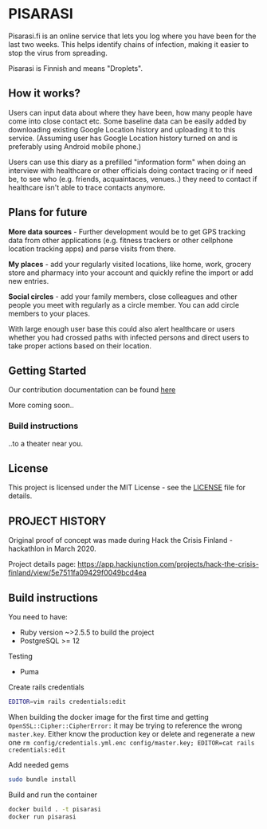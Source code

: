 # PISARASI

Pisarasi.fi is an online service that lets you log where you have been for the last two weeks. This helps identify chains of infection, making it easier to stop the virus from spreading. 

Pisarasi is Finnish and means "Droplets". 

## How it works?

Users can input data about where they have been, how many people have come into close contact etc. Some baseline data can be easily added by downloading existing Google Location history and uploading it to this service. (Assuming user has Google Location history turned on and is preferably using Android mobile phone.)

Users can use this diary as a prefilled "information form" when doing an interview with healthcare or other officials doing contact tracing or if need be, to see who (e.g. friends, acquaintaces, venues..) they need to contact if healthcare isn't able to trace contacts anymore.

## Plans for future

**More data sources** - Further development would be to get GPS tracking data from other applications (e.g. fitness trackers or other cellphone location tracking apps) and parse visits from there.

**My places** - add your regularly visited locations, like home, work, grocery store and pharmacy into your account and quickly refine the import or add new entries.

**Social circles** - add your family members, close colleagues and other people you meet with regularly as a circle member. You can add circle members to your places.

With large enough user base this could also alert healthcare or users whether you had crossed paths with infected persons and direct users to take proper actions based on their location.


## Getting Started

Our contribution documentation can be found [here](https://docs.google.com/document/d/1NKND-9Cl846VyjwbNusO_d0RCDaOodHaCOVDuB4GeG4/edit?usp=sharing)


More coming soon..


### Build instructions

..to a theater near you.


## License

This project is licensed under the MIT License - see the [LICENSE](LICENSE) file for details.


## PROJECT HISTORY

Original proof of concept was made during Hack the Crisis Finland -hackathlon in March 2020.

Project details page:
https://app.hackjunction.com/projects/hack-the-crisis-finland/view/5e7511fa09429f0049bcd4ea

## Build instructions

You need to have:

- Ruby version ~>2.5.5 to build the project
- PostgreSQL >= 12

Testing

- Puma 

Create rails credentials

```bash
EDITOR=vim rails credentials:edit
```

When building the docker image for the first time and getting
`OpenSSL::Cipher::CipherError:` it may be trying to reference
the wrong `master.key`. Either know the production key or delete
and regenerate a new one
`rm config/credentials.yml.enc config/master.key; EDITOR=cat rails credentials:edit`

Add needed gems

```bash
sudo bundle install
```

Build and run the container

```bash
docker build . -t pisarasi
docker run pisarasi
```
